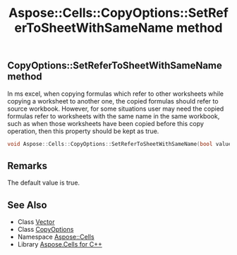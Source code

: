 ﻿---
title: Aspose::Cells::CopyOptions::SetReferToSheetWithSameName method
linktitle: SetReferToSheetWithSameName
second_title: Aspose.Cells for C++ API Reference
description: 'Aspose::Cells::CopyOptions::SetReferToSheetWithSameName method. In ms excel, when copying formulas which refer to other worksheets while copying a worksheet to another one, the copied formulas should refer to source workbook. However, for some situations user may need the copied formulas refer to worksheets with the same name in the same workbook, such as when those worksheets have been copied before this copy operation, then this property should be kept as true in C++.'
type: docs
weight: 1700
url: /cpp/aspose.cells/copyoptions/setrefertosheetwithsamename/
---
## CopyOptions::SetReferToSheetWithSameName method


In ms excel, when copying formulas which refer to other worksheets while copying a worksheet to another one, the copied formulas should refer to source workbook. However, for some situations user may need the copied formulas refer to worksheets with the same name in the same workbook, such as when those worksheets have been copied before this copy operation, then this property should be kept as true.

```cpp
void Aspose::Cells::CopyOptions::SetReferToSheetWithSameName(bool value)
```

## Remarks


The default value is true. 
## See Also

* Class [Vector](../../vector/)
* Class [CopyOptions](../)
* Namespace [Aspose::Cells](../../)
* Library [Aspose.Cells for C++](../../../)
